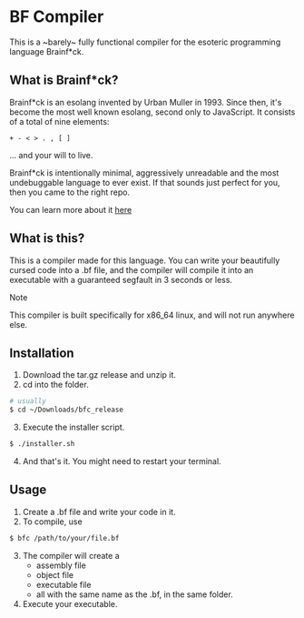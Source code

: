 # BF Compiler
This is a ~barely~ fully functional compiler for the esoteric programming language Brainf\*ck.

## What is Brainf\*ck?
Brainf\*ck is an esolang invented by Urban Muller in 1993. Since then, it's become the most well known esolang, second only to JavaScript.
It consists of a total of nine elements:
```
+ - < > . , [ ]
```
... and your will to live.

Brainf\*ck is intentionally minimal, aggressively unreadable and the most undebuggable language to ever exist.
If that sounds just perfect for you, then you came to the right repo.

You can learn more about it [here](https://esolangs.org/wiki/Brainfuck)

## What is this?
This is a compiler made for this language. 
You can write your beautifully cursed code into a .bf file, and the compiler will compile it into an executable
with a guaranteed segfault in 3 seconds or less.

> [!NOTE] 
> This compiler is built specifically for x86\_64 linux, and will not run anywhere else.

## Installation
1. Download the tar.gz release and unzip it.
2. cd into the folder.
```sh  
# usually
$ cd ~/Downloads/bfc_release
```
3. Execute the installer script.
```sh 
$ ./installer.sh 
```
4. And that's it. You might need to restart your terminal.

## Usage
1. Create a .bf file and write your code in it.
2. To compile, use
```sh
$ bfc /path/to/your/file.bf
```
3. The compiler will create a
   - assembly file
   - object file
   - executable file
   - all with the same name as the .bf, in the same folder.
5. Execute your executable.
